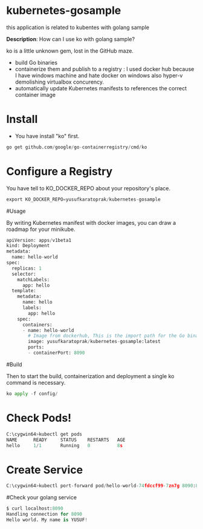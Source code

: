 # kubernetes-gosample 
 this application is related to kubentes with golang sample

 **Description**: How can I use ko with golang sample?

ko is  a little unknown gem, lost in the GitHub maze.

+ build Go binaries
+ containerize them and publish to a registry : I used docker hub because I have windows machine  and hate docker on windows also hyper-v demolishing virtualbox concurency. 
+ automatically update Kubernetes manifests to references the correct container image

# Install
+ You have install "ko" first.
~~~python
go get github.com/google/go-containerregistry/cmd/ko
~~~

# Configure a Registry

You have tell to KO_DOCKER_REPO about your repository's place.

~~~python
export KO_DOCKER_REPO=yusufkaratoprak/kubernetes-gosample
~~~

#Usage

By writing Kubernetes manifest with docker images, you can draw a roadmap for your minikube.

~~~python
apiVersion: apps/v1beta1
kind: Deployment
metadata:
  name: hello-world
spec:
  replicas: 1
  selector:
    matchLabels:
      app: hello
  template:
    metadata:
      name: hello
      labels:
        app: hello
    spec:
      containers:
      - name: hello-world
        # Image from dockerhub, This is the import path for the Go binary to build and run.
        image: yusufkaratoprak/kubernetes-gosample:latest
        ports:
        - containerPort: 8090

~~~

#Build

Then to start the build, containerization and deployment a single ko command is necessary.

~~~python
ko apply -f config/
~~~

# Check Pods!

~~~python
C:\cygwin64>kubectl get pods
NAME      READY     STATUS    RESTARTS   AGE
hello     1/1       Running   0          8s
~~~

# Create Service

~~~python
C:\cygwin64>kubectl port-forward pod/hello-world-74fdccf99-7zn7g 8090:8090
~~~

#Check your golang service
~~~python
$ curl localhost:8090
Handling connection for 8090
Hello world. My name is YUSUF!
~~~